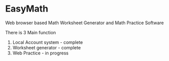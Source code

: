 # EasyMath
Web browser based Math Worksheet Generator and Math Practice Software

There is 3 Main function
1. Local Account system - complete
2. Worksheet generator - complete
3. Web Practice - in progress
